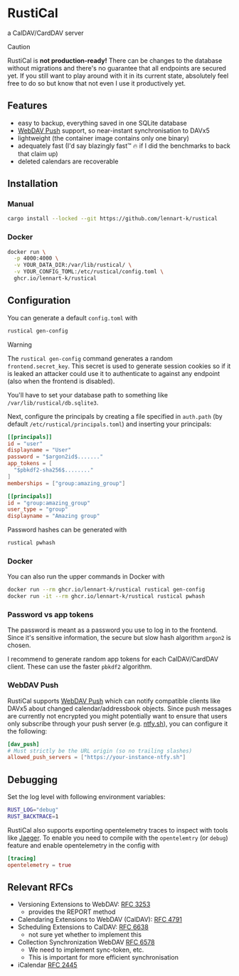 # RustiCal

a CalDAV/CardDAV server

> [!CAUTION]
> RustiCal is **not production-ready!**
> There can be changes to the database without migrations and there's no guarantee that all endpoints are secured yet.
> If you still want to play around with it in its current state, absolutely feel free to do so but know that not even I use it productively yet.

## Features

- easy to backup, everything saved in one SQLite database
- [WebDAV Push](https://github.com/bitfireAT/webdav-push/) support, so near-instant synchronisation to DAVx5
- lightweight (the container image contains only one binary)
- adequately fast (I'd say blazingly fast™ :fire: if I did the benchmarks to back that claim up)
- deleted calendars are recoverable

## Installation

### Manual

```sh
cargo install --locked --git https://github.com/lennart-k/rustical
```

### Docker

```sh
docker run \
  -p 4000:4000 \
  -v YOUR_DATA_DIR:/var/lib/rustical/ \
  -v YOUR_CONFIG_TOML:/etc/rustical/config.toml \
  ghcr.io/lennart-k/rustical
```

## Configuration

You can generate a default `config.toml` with

```sh
rustical gen-config
```

> [!WARNING]
> The `rustical gen-config` command generates a random `frontend.secret_key`.
> This secret is used to generate session cookies so if it is leaked an attacker could use it to authenticate to against any endpoint (also when the frontend is disabled).

You'll have to set your database path to something like `/var/lib/rustical/db.sqlite3`.

Next, configure the principals by creating a file specified in `auth.path` (by default `/etc/rustical/principals.toml`) and inserting your principals:

```toml
[[principals]]
id = "user"
displayname = "User"
password = "$argon2id$......."
app_tokens = [
  "$pbkdf2-sha256$........"
]
memberships = ["group:amazing_group"]

[[principals]]
id = "group:amazing_group"
user_type = "group"
displayname = "Amazing group"
```

Password hashes can be generated with

```sh
rustical pwhash
```

### Docker

You can also run the upper commands in Docker with

```sh
docker run --rm ghcr.io/lennart-k/rustical rustical gen-config
docker run -it --rm ghcr.io/lennart-k/rustical rustical pwhash
```

### Password vs app tokens

The password is meant as a password you use to log in to the frontend.
Since it's sensitive information,
the secure but slow hash algorithm `argon2` is chosen.

I recommend to generate random app tokens for each CalDAV/CardDAV client.
These can use the faster `pbkdf2` algorithm.

### WebDAV Push

RustiCal supports [WebDAV Push](https://github.com/bitfireAT/webdav-push/) which can notify compatible clients like DAVx5 about changed calendar/addressbook objects.
Since push messages are currently not encrypted you might potentially want to ensure that users only subscribe through your push server (e.g. [ntfy.sh](https://ntfy.sh/)), you can configure it the following:

```toml
[dav_push]
# Must strictly be the URL origin (so no trailing slashes)
allowed_push_servers = ["https://your-instance-ntfy.sh"]
```

## Debugging

Set the log level with following environment variables:

```sh
RUST_LOG="debug"
RUST_BACKTRACE=1
```

RustiCal also supports exporting opentelemetry traces to inspect with tools like [Jaeger](https://www.jaegertracing.io/).
To enable you need to compile with the `opentelemtry` (or `debug`) feature and enable opentelemetry in the config with

```toml
[tracing]
opentelemetry = true
```

## Relevant RFCs

- Versioning Extensions to WebDAV: [RFC 3253](https://datatracker.ietf.org/doc/html/rfc3253)
  - provides the REPORT method
- Calendaring Extensions to WebDAV (CalDAV): [RFC 4791](https://datatracker.ietf.org/doc/html/rfc4791)
- Scheduling Extensions to CalDAV: [RFC 6638](https://datatracker.ietf.org/doc/html/rfc6638)
  - not sure yet whether to implement this
- Collection Synchronization WebDAV [RFC 6578](https://datatracker.ietf.org/doc/html/rfc6578)
  - We need to implement sync-token, etc.
  - This is important for more efficient synchronisation
- iCalendar [RFC 2445](https://datatracker.ietf.org/doc/html/rfc2445#section-3.10)
